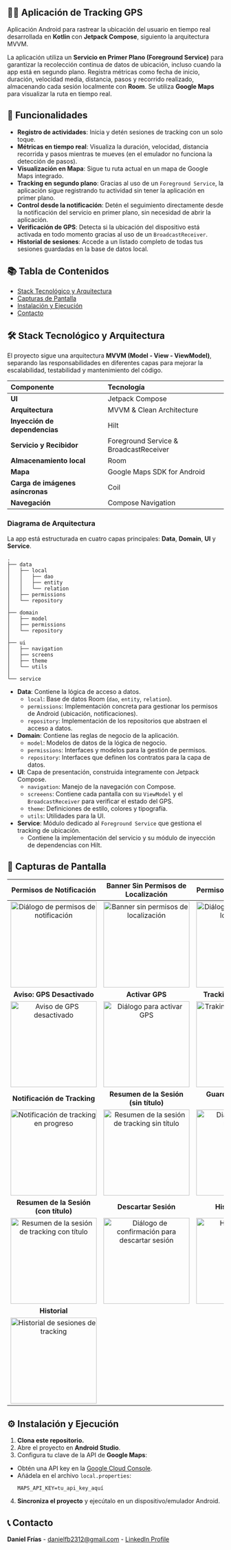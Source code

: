 ## 🏃‍♂️ Aplicación de Tracking GPS

Aplicación Android para rastrear la ubicación del usuario en tiempo real desarrollada en **Kotlin** con **Jetpack Compose**, siguiento la arquitectura MVVM.

La aplicación utiliza un **Servicio en Primer Plano (Foreground Service)** para garantizar la recolección continua de datos de ubicación, incluso cuando la app está en segundo plano. Registra métricas como fecha de inicio, duración, velocidad media, distancia, pasos y recorrido realizado, almacenando cada sesión localmente con **Room**. Se utiliza **Google Maps** para visualizar la ruta en tiempo real.

## 📱 Funcionalidades

* **Registro de actividades**: Inicia y detén sesiones de tracking con un solo toque.
* **Métricas en tiempo real**: Visualiza la duración, velocidad, distancia recorrida y pasos mientras te mueves (en el emulador no funciona la detección de pasos).
* **Visualización en Mapa**: Sigue tu ruta actual en un mapa de Google Maps integrado.
* **Tracking en segundo plano**: Gracias al uso de un `Foreground Service`, la aplicación sigue registrando tu actividad sin tener la aplicación en primer plano.
* **Control desde la notificación**: Detén el seguimiento directamente desde la notificación del servicio en primer plano, sin necesidad de abrir la aplicación.
* **Verificación de GPS**: Detecta si la ubicación del dispositivo está activada en todo momento gracias al uso de un `BroadcastReceiver`.
* **Historial de sesiones**: Accede a un listado completo de todas tus sesiones guardadas en la base de datos local.

## 📚 Tabla de Contenidos

- [Stack Tecnológico y Arquitectura](#-stack-tecnológico-y-arquitectura)
- [Capturas de Pantalla](#-capturas-de-pantalla)
- [Instalación y Ejecución](#-instalación-y-ejecución)
- [Contacto](#-contacto)

## 🛠️ Stack Tecnológico y Arquitectura

El proyecto sigue una arquitectura **MVVM (Model - View - ViewModel)**, separando las responsabilidades en diferentes capas para mejorar la escalabilidad, testabilidad y mantenimiento del código.


| Componente                       | Tecnología                            |
|:---------------------------------| :------------------------------------- |
| **UI**                           | Jetpack Compose                        |
| **Arquitectura**                 | MVVM & Clean Architecture              |
| **Inyección de dependencias**    | Hilt                                   |
| **Servicio y Recibidor**         | Foreground Service & BroadcastReceiver |
| **Almacenamiento local**         | Room                                   |
| **Mapa**                         | Google Maps SDK for Android            |
| **Carga de imágenes asíncronas** | Coil                                   |
| **Navegación**                   | Compose Navigation                     |

### Diagrama de Arquitectura

La app está estructurada en cuatro capas principales: **Data**, **Domain**, **UI** y **Service**.

```
.
├── data
│   ├── local
│   │   ├── dao
│   │   ├── entity
│   │   └── relation
│   ├── permissions
│   └── repository
│
├── domain
│   ├── model
│   ├── permissions
│   └── repository
│
├── ui
│   ├── navigation
│   ├── screens
│   ├── theme
│   └── utils
│
└── service
```

* **Data**: Contiene la lógica de acceso a datos.
  * `local`: Base de datos Room (`dao`, `entity`, `relation`).
  * `permissions`: Implementación concreta para gestionar los permisos de Android (ubicación, notificaciones).
  * `repository`: Implementación de los repositorios que abstraen el acceso a datos.
* **Domain**: Contiene las reglas de negocio de la aplicación.
  * `model`: Modelos de datos de la lógica de negocio.
  * `permissions`: Interfaces y modelos para la gestión de permisos.
  * `repository`: Interfaces que definen los contratos para la capa de datos.
* **UI**: Capa de presentación, construida íntegramente con Jetpack Compose.
  * `navigation`: Manejo de la navegación con Compose.
  * `screeens`: Contiene cada pantalla con su `ViewModel` y el `BroadcastReceiver` para verificar el estado del GPS.
  * `theme`: Definiciones de estilo, colores y tipografía.
  * `utils`: Utilidades para la UI.
* **Service**: Módulo dedicado al `Foreground Service` que gestiona el tracking de ubicación.
  * Contiene la implementación del servicio y su módulo de inyección de dependencias con Hilt.

## 📸 Capturas de Pantalla

|                                                 **Permisos de Notificación**                                                 |                                              **Banner Sin Permisos de Localización**                                               |                                          **Permisos de Localización**                                          |
|:----------------------------------------------------------------------------------------------------------------------------:|:----------------------------------------------------------------------------------------------------------------------------------:|:--------------------------------------------------------------------------------------------------------------:|
|         <img src="screenshots/es/es_notification_dialog.png" alt="Diálogo de permisos de notificación" width="200"/>         |              <img src="screenshots/es/es_location_banner.png" alt="Banner sin permisos de localización" width="200"/>              |    <img src="screenshots/es/es_location_dialog.png" alt="Diálogo de permisos de localización" width="200"/>    |
|                                                  **Aviso: GPS Desactivado**                                                  |                                                          **Activar GPS**                                                           |                                            **Tracking en Progreso**                                            |
|               <img src="screenshots/es/es_location_disabled.png" alt="Aviso de GPS desactivado" width="200"/>                |               <img src="screenshots/es/es_location_enabled_dialog.png" alt="Diálogo para activar GPS" width="200"/>                |              <img src="screenshots/es/es_tracking.png" alt="Traking en seguimiento" width="200"/>              |
|                                                 **Notificación de Tracking**                                                 |                                               **Resumen de la Sesión (sin título)**                                                |                                        **Guardar Sesión (sin título)**                                         |
|       <img src="screenshots/es/es_tracking_notification.png" alt="Notificación de tracking en progreso" width="200"/>        |         <img src="screenshots/es/es_tracking_summary.png" alt="Resumen de la sesión de tracking sin título" width="200"/>          | <img src="screenshots/es/es_tracking_summary_title_dialog.png" alt="Diálogo de título necesario" width="200"/> |
|                                            **Resumen de la Sesión (con título)**                                             |                                                        **Descartar Sesión**                                                        |                                              **Historial vacío**                                               |
| <img src="screenshots/es/es_tracking_summary_with_title.png" alt="Resumen de la sesión de tracking con título" width="200"/> | <img src="screenshots/es/es_tracking_summary_discard_dialog.png" alt="Diálogo de confirmación para descartar sesión" width="200"/> |                 <img src="screenshots/es/es_log_empty.png" alt="Historial vacío" width="200"/>                 |
|                                                        **Historial**                                                         |                                                                                                                                    |                                                                                                                |
|                  <img src="screenshots/es/es_log.png" alt="Historial de sesiones de tracking" width="200"/>                  |                                                                                                                                    |                                                                                                                |

## ⚙️ Instalación y Ejecución

1. **Clona este repositorio.**
2. Abre el proyecto en **Android Studio**.
3. Configura tu clave de la API de **Google Maps**:

* Obtén una API key en la [Google Cloud Console](https://console.cloud.google.com/google/maps-apis/overview).
* Añádela en el archivo `local.properties`:
  ```properties
  MAPS_API_KEY=tu_api_key_aquí
  ```

4. **Sincroniza el proyecto** y ejecútalo en un dispositivo/emulador Android.

## 📞 Contacto

**Daniel Frías** - [danielfb2312@gmail.com](mailto:danielfb2312@gmail.com) - [LinkedIn Profile](https://www.linkedin.com/in/daniel-frias-balbuena/)
